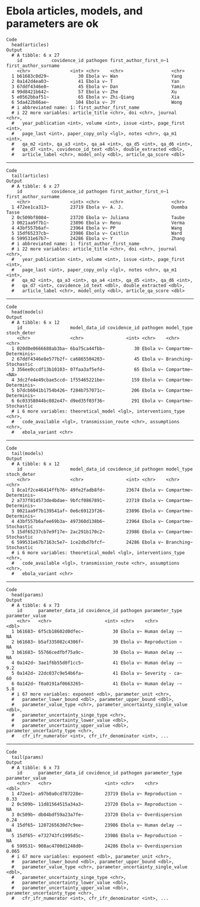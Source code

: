 # Ebola articles, models, and parameters are ok

    Code
      head(articles)
    Output
      # A tibble: 6 x 27
        id           covidence_id pathogen first_author_first_n~1 first_author_surname
        <chr>               <int> <chr>    <chr>                  <chr>               
      1 b61683c0d29~           30 Ebola v~ Wan                    Yang                
      2 0a142d4ea03~           41 Ebola v~ T                      Yan                 
      3 67ddf4346e8~           45 Ebola v~ Dan                    Yamin               
      4 99d8421b642~           57 Ebola v~ Zhe                    Xu                  
      5 e0562bbaf51~           65 Ebola v~ Zhi-Qiang              Xia                 
      6 5da422b86ae~          104 Ebola v~ JY                     Wong                
      # i abbreviated name: 1: first_author_first_name
      # i 22 more variables: article_title <chr>, doi <chr>, journal <chr>,
      #   year_publication <int>, volume <int>, issue <int>, page_first <int>,
      #   page_last <int>, paper_copy_only <lgl>, notes <chr>, qa_m1 <int>,
      #   qa_m2 <int>, qa_a3 <int>, qa_a4 <int>, qa_d5 <int>, qa_d6 <int>,
      #   qa_d7 <int>, covidence_id_text <dbl>, double_extracted <dbl>,
      #   article_label <chr>, model_only <dbl>, article_qa_score <dbl>

---

    Code
      tail(articles)
    Output
      # A tibble: 6 x 27
        id           covidence_id pathogen first_author_first_n~1 first_author_surname
        <chr>               <int> <chr>    <chr>                  <chr>               
      1 472ee1ca313~        23719 Ebola v~ A. J.                  Ouemba Tasse        
      2 0c509bf8084~        23720 Ebola v~ Juliana                Taube               
      3 0021aa9f7b1~        23896 Ebola v~ Renu                   Verma               
      4 43bf557b6af~        23964 Ebola v~ PP                     Wang                
      5 15df65237cb~        23986 Ebola v~ Caitlin                Ward                
      6 599531e67b7~        24286 Ebola v~ Y                      Zhang               
      # i abbreviated name: 1: first_author_first_name
      # i 22 more variables: article_title <chr>, doi <chr>, journal <chr>,
      #   year_publication <int>, volume <int>, issue <int>, page_first <int>,
      #   page_last <int>, paper_copy_only <lgl>, notes <chr>, qa_m1 <int>,
      #   qa_m2 <int>, qa_a3 <int>, qa_a4 <int>, qa_d5 <int>, qa_d6 <int>,
      #   qa_d7 <int>, covidence_id_text <dbl>, double_extracted <dbl>,
      #   article_label <chr>, model_only <dbl>, article_qa_score <dbl>

---

    Code
      head(models)
    Output
      # A tibble: 6 x 12
        id                  model_data_id covidence_id pathogen model_type stoch_deter
        <chr>               <chr>                <int> <chr>    <chr>      <chr>      
      1 020d0e0666688ab3ba~ 6ba75ca44fbb~           30 Ebola v~ Compartme~ Determinis~
      2 67ddf4346e8e577b2f~ ca6865504203~           45 Ebola v~ Branching~ Stochastic 
      3 356ee0ccdf13b10103~ 07faa3af5efd~           65 Ebola v~ Compartme~ <NA>       
      4 3dc2fe4e49cbae5ccd~ 1f55465221be~          159 Ebola v~ Compartme~ Determinis~
      5 b7dcb6041b1754b426~ f284b757071c~          206 Ebola v~ Compartme~ Determinis~
      6 6c03358044bc082e47~ d9ed35f03f36~          291 Ebola v~ Compartme~ Stochastic 
      # i 6 more variables: theoretical_model <lgl>, interventions_type <chr>,
      #   code_available <lgl>, transmission_route <chr>, assumptions <chr>,
      #   ebola_variant <chr>

---

    Code
      tail(models)
    Output
      # A tibble: 6 x 12
        id                  model_data_id covidence_id pathogen model_type stoch_deter
        <chr>               <chr>                <int> <chr>    <chr>      <chr>      
      1 8ca1f2ce46414ffb76~ 49fe2fadb8fd~        23674 Ebola v~ Compartme~ Determinis~
      2 a737f814573de4bdae~ 9bfcf0867891~        23719 Ebola v~ Compartme~ Determinis~
      3 0021aa9f7b139541af~ 0e6c69123f26~        23896 Ebola v~ Compartme~ Determinis~
      4 43bf557b6afee69b3a~ 497360d138b6~        23964 Ebola v~ Compartme~ Stochastic 
      5 15df65237cb7e9f17e~ 2ac291b170c2~        23986 Ebola v~ Compartme~ Stochastic 
      6 599531e67b7163c5e7~ 1ce2dbd7bfcf~        24286 Ebola v~ Branching~ Stochastic 
      # i 6 more variables: theoretical_model <lgl>, interventions_type <chr>,
      #   code_available <lgl>, transmission_route <chr>, assumptions <chr>,
      #   ebola_variant <chr>

---

    Code
      head(params)
    Output
      # A tibble: 6 x 73
        id      parameter_data_id covidence_id pathogen parameter_type parameter_value
        <chr>   <chr>                    <int> <chr>    <chr>                    <dbl>
      1 b61683~ 6f5cb18602d0dfec~           30 Ebola v~ Human delay -~            NA  
      2 b61683~ b5af335082c4306f~           30 Ebola v~ Reproduction ~            NA  
      3 b61683~ 55766cedfbf75a9c~           30 Ebola v~ Human delay -~            NA  
      4 0a142d~ 3ae1f6b55d0f1cc5~           41 Ebola v~ Human delay -~             9.2
      5 0a142d~ 22dc037c9e54b6fa~           41 Ebola v~ Severity - ca~            60  
      6 0a142d~ f0a0191af0663265~           41 Ebola v~ Human delay -~             5.8
      # i 67 more variables: exponent <dbl>, parameter_unit <chr>,
      #   parameter_lower_bound <dbl>, parameter_upper_bound <dbl>,
      #   parameter_value_type <chr>, parameter_uncertainty_single_value <dbl>,
      #   parameter_uncertainty_singe_type <chr>,
      #   parameter_uncertainty_lower_value <dbl>,
      #   parameter_uncertainty_upper_value <dbl>, parameter_uncertainty_type <chr>,
      #   cfr_ifr_numerator <int>, cfr_ifr_denominator <int>, ...

---

    Code
      tail(params)
    Output
      # A tibble: 6 x 73
        id      parameter_data_id covidence_id pathogen parameter_type parameter_value
        <chr>   <chr>                    <int> <chr>    <chr>                    <dbl>
      1 472ee1~ a97b0a0cd787228e~        23719 Ebola v~ Reproduction ~           0.33 
      2 0c509b~ 11d81564515a34a3~        23720 Ebola v~ Reproduction ~          NA    
      3 0c509b~ db04bdf59a23a7fe~        23720 Ebola v~ Overdispersion           0.24 
      4 15df65~ 1207265630d7c9ee~        23986 Ebola v~ Human delay -~          NA    
      5 15df65~ e732743fc1995d5c~        23986 Ebola v~ Reproduction ~          NA    
      6 599531~ 908ac4700d1248d0~        24286 Ebola v~ Overdispersion           0.065
      # i 67 more variables: exponent <dbl>, parameter_unit <chr>,
      #   parameter_lower_bound <dbl>, parameter_upper_bound <dbl>,
      #   parameter_value_type <chr>, parameter_uncertainty_single_value <dbl>,
      #   parameter_uncertainty_singe_type <chr>,
      #   parameter_uncertainty_lower_value <dbl>,
      #   parameter_uncertainty_upper_value <dbl>, parameter_uncertainty_type <chr>,
      #   cfr_ifr_numerator <int>, cfr_ifr_denominator <int>, ...

